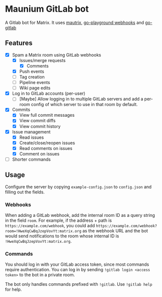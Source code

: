 Maunium GitLab bot
==================
A Gitlab bot for Matrix. It uses
[mautrix](https://github.com/tulir/mautrix),
[go-playground webhooks](https://github.com/go-playground/webhooks) and
[go-gitlab](https://github.com/xanzy/go-gitlab)

## Features
* [x] Spam a Matrix room using GitLab webhooks
	* [X] Issues/merge requests
		* [X] Comments
	* [X] Push events
	* [ ] Tag creation
	* [ ] Pipeline events
	* [ ] Wiki page edits
* [x] Log in to GitLab accounts (per-user)
	* [ ] [Maybe] Allow logging in to multiple GitLab servers and add a per-room config of which server to use in that room by default.
* [x] Commits
	* [x] View full commit messages
	* [x] View commit diffs
	* [x] View commit history
* [x] Issue management
	* [x] Read issues
	* [x] Create/close/reopen issues
	* [x] Read comments on issues
	* [x] Comment on issues
* [ ] Shorter commands

## Usage
Configure the server by copying `example-config.json` to `config.json` and
filling out the fields.

### Webhooks
When adding a GitLab webhook, add the internal room ID as a query string in the
field `room`. For example, if the address + path is `https://example.com/webhook`,
you could add `https://example.com/webhook?room=!HweXqCwBqJzepVovYt:matrix.org`
as the webhook URL and the bot would send notifications to the room whose
internal ID is `!HweXqCwBqJzepVovYt:matrix.org`.

### Commands
You should log in with your GitLab access token, since most commands require
authentication. You can log in by sending `!gitlab login <access token>` to the
bot in a private room.

The bot only handles commands prefixed with `!gitlab`. Use `!gitlab help` for help.
